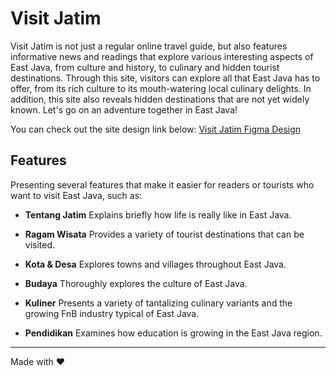 # Visit Jatim   

Visit Jatim is not just a regular online travel guide, but also features informative news and readings that explore various interesting aspects of East Java, from culture and history, to culinary and hidden tourist destinations. Through this site, visitors can explore all that East Java has to offer, from its rich culture to its mouth-watering local culinary delights. In addition, this site also reveals hidden destinations that are not yet widely known. Let's go on an adventure together in East Java!

You can check out the site design link below:
[Visit Jatim Figma Design](https://www.figma.com/file/1C6kZkLfzMJ6z9pEYRJRKP/WDC-design?type=design&node-id=4-3&mode=design)


## Features

Presenting several features that make it easier for readers or tourists who want to visit East Java, such as:

* **Tentang Jatim**
Explains briefly how life is really like in East Java.

* **Ragam Wisata**
Provides a variety of tourist destinations that can be visited.

* **Kota & Desa**
Explores towns and villages throughout East Java.

* **Budaya**
Thoroughly explores the culture of East Java.

* **Kuliner**
Presents a variety of tantalizing culinary variants and the growing FnB industry typical of East Java.

* **Pendidikan**
Examines how education is growing in the East Java region.

---

Made with ❤️